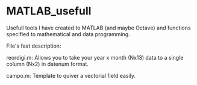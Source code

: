 # MATLAB_usefull
Usefull tools I have created to MATLAB (and maybe Octave) and functions specified to mathematical and data programming.


File's fast description:

reordigi.m: Allows you to take your year x month (Nx13) data to a single column (Nx2) in datenum format.

campo.m: Template to quiver a vectorial field easily.
